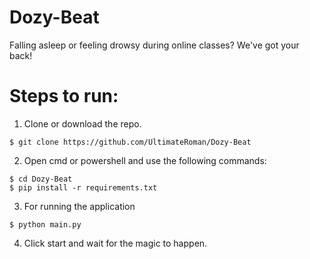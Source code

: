 # Dozy-Beat

Falling asleep or feeling drowsy during online classes? We've got your back!


# Steps to run:

1) Clone or download the repo.

```
$ git clone https://github.com/UltimateRoman/Dozy-Beat
```

2) Open cmd or powershell and use the following commands:

```
$ cd Dozy-Beat
$ pip install -r requirements.txt
```
   
3) For running the application

```
$ python main.py
```
   
4) Click start and wait for the magic to happen.
